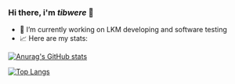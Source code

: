 ### Hi there, i'm _tibwere_ 👋

- 🔭 I’m currently working on LKM developing and software testing
- 📈 Here are my stats:

[![Anurag's GitHub stats](https://github-readme-stats.vercel.app/api?username=tibwere&count_private=true&show_icons=true&theme=tokyonight)](https://github.com/anuraghazra/github-readme-stats)

[![Top Langs](https://github-readme-stats.vercel.app/api/top-langs/?username=tibwere&layout=compact&theme=tokyonightexclude_repo=Netbooks)](https://github.com/anuraghazra/github-readme-stats)
